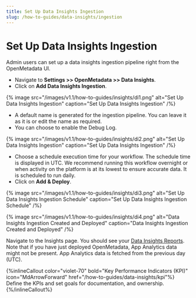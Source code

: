 ```yaml
---
title: Set Up Data Insights Ingestion 
slug: /how-to-guides/data-insights/ingestion
---
```


# Set Up Data Insights Ingestion

Admin users can set up a data insights ingestion pipeline right from the OpenMetadata UI.

- Navigate to **Settings >> OpenMetadata >> Data Insights**.
- Click on **Add Data Insights Ingestion**.

{% image
src="/images/v1.1/how-to-guides/insights/di1.png"
alt="Set Up Data Insights Ingestion"
caption="Set Up Data Insights Ingestion"
/%}

- A default name is generated for the ingestion pipeline. You can leave it as it is or edit the name as required.
- You can choose to enable the Debug Log.

{% image
src="/images/v1.1/how-to-guides/insights/di2.png"
alt="Set Up Data Insights Ingestion"
caption="Set Up Data Insights Ingestion"
/%}

- Choose a schedule execution time for your workflow. The schedule time is displayed in UTC. We recommend running this workflow overnight or when activity on the platform is at its lowest to ensure accurate data. It is scheduled to run daily.
- Click on **Add & Deploy**.

{% image
src="/images/v1.1/how-to-guides/insights/di3.png"
alt="Set Up Data Insights Ingestion Schedule"
caption="Set Up Data Insights Ingestion Schedule"
/%}

{% image
src="/images/v1.1/how-to-guides/insights/di4.png"
alt="Data Insights Ingestion Created and Deployed"
caption="Data Insights Ingestion Created and Deployed"
/%}

Navigate to the Insights page. You should see your [Data Insights Reports](/how-to-guides/data-insights/report). Note that if you have just deployed OpenMetadata, App Analytics data might not be present. App Analytics data is fetched from the previous day (UTC).

{%inlineCallout
  color="violet-70"
  bold="Key Performance Indicators (KPI)"
  icon="MdArrowForward"
  href="/how-to-guides/data-insights/kpi"%}
  Define the KPIs and set goals for documentation, and ownership.
{%/inlineCallout%}